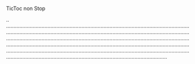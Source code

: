TicToc non Stop

..
.........................................................................................................................................................................................................................................................................................................................................................................................................................................................................................................................................................................................................................................................................................................................................................